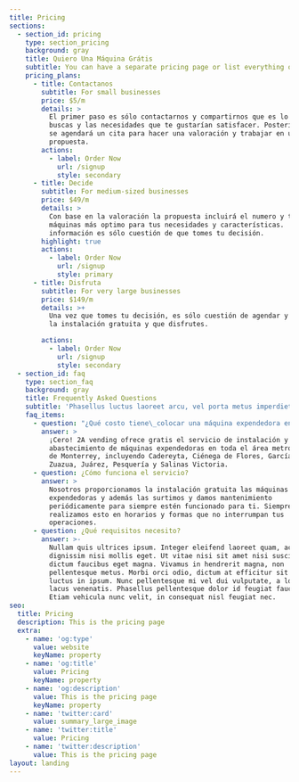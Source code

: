 ```yaml
---
title: Pricing
sections:
  - section_id: pricing
    type: section_pricing
    background: gray
    title: Quiero Una Máquina Grátis
    subtitle: You can have a separate pricing page or list everything on the home page.
    pricing_plans:
      - title: Contactanos
        subtitle: For small businesses
        price: $5/m
        details: >
          El primer paso es sólo contactarnos y compartirnos que es lo que
          buscas y las necesidades que te gustarían satisfacer. Posteriormente
          se agendará un cita para hacer una valoración y trabajar en una
          propuesta. 
        actions:
          - label: Order Now
            url: /signup
            style: secondary
      - title: Decide
        subtitle: For medium-sized businesses
        price: $49/m
        details: >
          Con base en la valoración la propuesta incluirá el numero y tipo de
          máquinas más optimo para tus necesidades y características.  Con está
          información es sólo cuestión de que tomes tu decisión.
        highlight: true
        actions:
          - label: Order Now
            url: /signup
            style: primary
      - title: Disfruta
        subtitle: For very large businesses
        price: $149/m
        details: >+
          Una vez que tomes tu decisión, es sólo cuestión de agendar y planear
          la instalación gratuita y que disfrutes.

        actions:
          - label: Order Now
            url: /signup
            style: secondary
  - section_id: faq
    type: section_faq
    background: gray
    title: Frequently Asked Questions
    subtitle: 'Phasellus luctus laoreet arcu, vel porta metus imperdiet sit amet.'
    faq_items:
      - question: "¿Qué costo tiene\_colocar una máquina expendedora en mis instalaciones?"
        answer: >
          ¡Cero! 2A vending ofrece gratis el servicio de instalación y
          abastecimiento de máquinas expendedoras en toda el área metropolitana
          de Monterrey, incluyendo Cadereyta, Ciénega de Flores, García, General
          Zuazua, Juárez, Pesquería y Salinas Victoria.
      - question: ¿Cómo funciona el servicio?
        answer: >
          Nosotros proporcionamos la instalación gratuita las máquinas
          expendedoras y además las surtimos y damos mantenimiento
          periódicamente para siempre estén funcionado para ti. Siempre
          realizamos esto en horarios y formas que no interrumpan tus
          operaciones.
      - question: ¿Qué requisitos necesito?
        answer: >-
          Nullam quis ultrices ipsum. Integer eleifend laoreet quam, ac
          dignissim nisi mollis eget. Ut vitae nisi sit amet nisi suscipit
          dictum faucibus eget magna. Vivamus in hendrerit magna, non
          pellentesque metus. Morbi orci odio, dictum at efficitur sit amet,
          luctus in ipsum. Nunc pellentesque mi vel dui vulputate, a lobortis
          lacus venenatis. Phasellus pellentesque dolor id feugiat faucibus.
          Etiam vehicula nunc velit, in consequat nisl feugiat nec.
seo:
  title: Pricing
  description: This is the pricing page
  extra:
    - name: 'og:type'
      value: website
      keyName: property
    - name: 'og:title'
      value: Pricing
      keyName: property
    - name: 'og:description'
      value: This is the pricing page
      keyName: property
    - name: 'twitter:card'
      value: summary_large_image
    - name: 'twitter:title'
      value: Pricing
    - name: 'twitter:description'
      value: This is the pricing page
layout: landing
---
```


